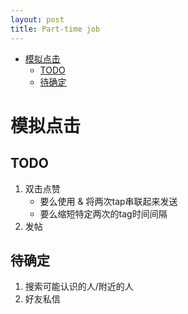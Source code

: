 ```yaml
---
layout: post
title: Part-time job
---
```

- [模拟点击](#模拟点击)
  - [TODO](#todo)
  - [待确定](#待确定)

# 模拟点击

## TODO
1. 双击点赞
   - 要么使用 & 将两次tap串联起来发送
   - 要么缩短特定两次的tag时间间隔
2. 发帖

## 待确定
1. 搜索可能认识的人/附近的人
1. 好友私信
